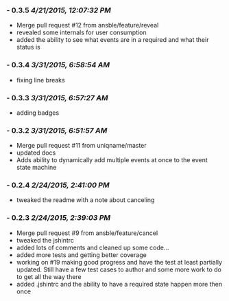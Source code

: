 ### - 0.3.5 *4/21/2015, 12:07:32 PM*

  - Merge pull request #12 from ansble/feature/reveal
  - revealed some internals for user consumption
  - added the ability to see what events are in a required and what their status is


### - 0.3.4 *3/31/2015, 6:58:54 AM*

  - fixing line breaks


### - 0.3.3 *3/31/2015, 6:57:27 AM*

  - adding badges


### - 0.3.2 *3/31/2015, 6:51:57 AM*

  - Merge pull request #11 from uniqname/master
  - updated docs
  - Adds ability to dynamically add multiple events at once to the event state machine


### - 0.2.4 *2/24/2015, 2:41:00 PM*

  - tweaked the readme with a note about canceling


### - 0.2.3 *2/24/2015, 2:39:03 PM*

  - Merge pull request #9 from ansble/feature/cancel
  - tweaked the jshintrc
  - added lots of comments and cleaned up some code...
  - added more tests and getting better coverage
  - working on #19 making good progress and have the test at least partially updated. Still have a few test cases to author and some more work to do to get all the way there
  - added .jshintrc and the ability to have a required state happen more then once


